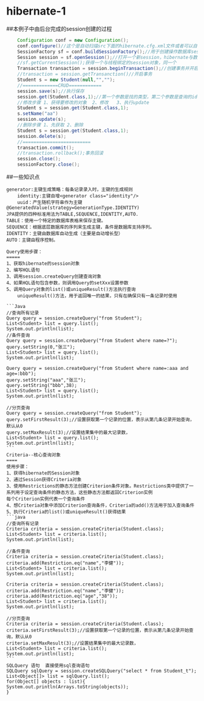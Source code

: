# hibernate-1
##本例子中由后台完成的session创建的过程
```Java
    Configuration conf = new Configuration();
    conf.configure()//这个是自动扫描src下面的hibernate.cfg.xml文件或者可以自己指定扫描目录
    SessionFactory sf = conf.buildSessionFactory();//用于创建操作数据库session对象的工厂
    Session session = sf.openSession();//打开一个新session，hibernate与数据库之间的操作由session完成
    //sf.getCurrentSession();获得一个与线程绑定的session对象，同一个
    Transaction transaction = session.beginTransaction();//创建事务并开启
    //transaction = session.getTransanction()//开启事务
    Student s = new Student(null,"","");
    //=============CRUD============
    session.save(s);//执行保存
    session.get(Student.class,1);//第一个参数是找的类型，第二个参数是查询的id
    //修改步骤 1、获得要修改的对象  2、修改   3、执行update
    Student s = session.get(Student.class,1);
    s.setName("aa")
    session.update(s);
    //删除步骤 1、先获取 2、删除
    Student s = session.get(Student.class,1);
    session.delete(s);
    //=========================
    transaction.commit();
    //transaction.rollback();事务回滚
    session.close();
    sessionFactory.close();
```
##一些知识点

    generator:主键生成策略：每条记录录入时，主键的生成规则
        identity:主键自增<generator class="identity"/>
        uuid：产生随机字符串作为主键
    @GeneratedValue(strategy=GenerationType.IDENTITY)
	JPA提供的四种标准用法为TABLE,SEQUENCE,IDENTITY,AUTO. 
	TABLE：使用一个特定的数据库表格来保存主键。 
	SEQUENCE：根据底层数据库的序列来生成主键，条件是数据库支持序列。 
	IDENTITY：主键由数据库自动生成（主要是自动增长型） 
	AUTO：主键由程序控制。
	
    Query使用步骤：
    =====
    1、获取hibernate的session对象
    2、编写HQL语句
    3、调用session.createQuery创建查询对象
    4、如果HQL语句包含参数，则调用Query的setXxx设置参数
    5、调用Query对象的list()或uniqueResult()方法执行查询
    	uniqueResult()方法，用于返回唯一的结果，只有在确保只有一条记录时使用
    
    ```Java
    //查询所有记录
    Query query = session.createQuery("from Student");
    List<Student> list = query.list();
    System.out.println(list);
    //条件查询
    Query query = session.createQuery("from Student where name=?");
    query.setString(0,"张三");
    List<Student> list = query.list();
    System.out.println(list);
    
    Query query = session.createQuery("from Student where name=:aaa and age=:bbb");
    query.setString("aaa","张三");
    query.setString("bbb",38);
    List<Student> list = query.list();
    System.out.println(list);
    
    //分页查询
    Query query = session.createQuery("from Student");
    query.setFirstResult(3);//设置获取第一个记录的位置，表示从第几条记录开始查询，默认从0
    query.setMaxResult(3);//设置结果集中的最大记录数，
    List<Student> list = query.list();
    System.out.println(list);
    ```
    Criteria--核心查询对象
    ====
    使用步骤：
    1、获得hibernate的Session对象
    2、通过Session获得Criteria对象
    3、使用Restrictions的静态方法创建Criterion条件对象。Restrictions类中提供了一系列用于设定查询条件的静态方法，这些静态方法都返回Criterion实例
    每个Criterion实例代表一个查询条件
    4、想Criteria对象中添加Criterion查询条件，Criteria的add()方法用于加入查询条件
    5、执行Criteria的list()或uniqueResult()获得结果
    ```java
    //查询所有记录
    Criteria criteria = session.createCriteria(Student.class);
    List<Student> list = criteria.list();
    System.out.println(list);
    
    //条件查询
    Criteria criteria = session.createCriteria(Student.class);
    criteria.add(Restriction.eq("name","李健"));
    List<Student> list = criteria.list();
    System.out.println(list);
    
    Criteria criteria = session.createCriteria(Student.class);
    criteria.add(Restriction.eq("name","李健"));
    criteria.add(Restriction.eq("age","38"));
    List<Student> list = criteria.list();
    System.out.println(list);
    
    //分页查询
    Criteria criteria = session.createCriteria(Student.class);
    criteria.setFirstResult(3);//设置获取第一个记录的位置，表示从第几条记录开始查询，默认从0
    criteria.setMaxResult(3);//设置结果集中的最大记录数，
    List<Student> list = criteria.list();
    System.out.println(list);
    ```
    SQLQuery 语句  直接使用sql查询语句
    SQLQuery sqlQuery = session.createSQLQuery("select * from Student_t");
    List<Object[]> list = sqlQuery.list();
    for(Object[] objects : list){
    System.out.println(Arrays.toString(objects));
    }

